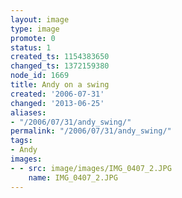 ```yaml
---
layout: image
type: image
promote: 0
status: 1
created_ts: 1154383650
changed_ts: 1372159380
node_id: 1669
title: Andy on a swing
created: '2006-07-31'
changed: '2013-06-25'
aliases:
- "/2006/07/31/andy_swing/"
permalink: "/2006/07/31/andy_swing/"
tags:
- Andy
images:
- - src: image/images/IMG_0407_2.JPG
    name: IMG_0407_2.JPG
---
```


